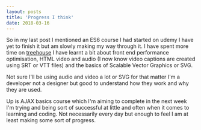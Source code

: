 ```yaml
---
layout: posts
title: 'Progress I think'
date: 2018-03-16
---
```


So in my last post I mentioned an ES6 course I had started on udemy I have yet to finish it but am slowly making my way through it. I have spent more time on [treehouse](https://teamtreehouse.com) I have learnt a bit about front end performance optimisation, HTML video and audio (I now know video captions are created using SRT or VTT files) and the basics of Scalable Vector Graphics or SVG.

Not sure I'll be using audio and video a lot or SVG for that matter I'm a developer not a designer but good to understand how they work and why they are used.

Up is AJAX basics course which I'm aiming to complete in the next week I'm trying and being sort of successful at little and often when it comes to learning and coding. Not necessarily every day but enough to feel I am at least making some sort of progress. 
